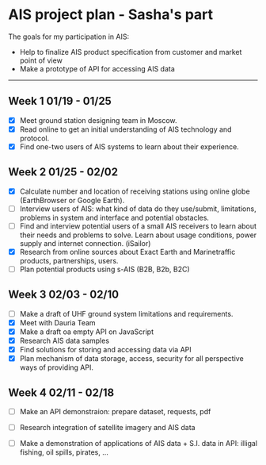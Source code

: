 # AIS project plan - Sasha's part

The goals for my participation in AIS:

- Help to finalize AIS product specification from customer and market point of view
- Make a prototype of API for accessing AIS data

----------------------

## Week 1 01/19 - 01/25

- [x] Meet ground station designing team in Moscow.
- [x] Read online to get an initial understanding of AIS technology and protocol.
- [x] Find one-two users of AIS systems to learn about their experience.

## Week 2 01/25 - 02/02

- [x] Calculate number and location of receiving stations using online globe (EarthBrowser or Google Earth).
- [ ] Interview users of AIS: what kind of data do they use/submit, limitations, problems in system and interface and potential obstacles.
- [ ] Find and interview potential users of a small AIS receivers to learn about their needs and problems to solve. Learn about usage conditions, power supply and internet connection. (iSailor)
- [x] Research from online sources about Exact Earth and Marinetraffic products, partnerships, users.
- [ ] Plan potential products using s-AIS (B2B, B2b, B2C)

## Week 3 02/03 - 02/10

- [ ] Make a draft of UHF ground system limitations and requirements. 
- [x] Meet with Dauria Team
- [x] Make a draft oа empty API on JavaScript
- [x] Research AIS data samples
- [x] Find solutions for storing and accessing data via API
- [x] Plan mechanism of data storage, access, security for all perspective ways of providing API. 

## Week 4 02/11 - 02/18

- [ ] Make an API demonstraion: prepare dataset, requests, pdf
- [ ] Research integration of satellite imagery and AIS data
- [ ] Make a demonstration of applications of AIS data + S.I. data in API: illigal fishing, oil spills, pirates, ...

